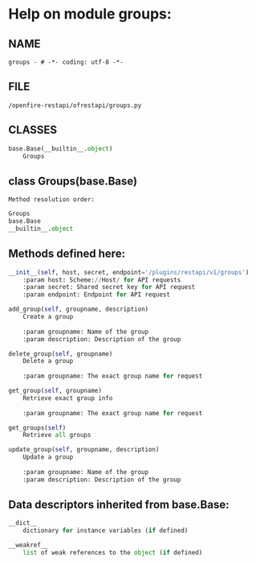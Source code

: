 # Help on module groups:

__NAME__
--------
`groups - # -*- coding: utf-8 -*-`

__FILE__
--------
`/openfire-restapi/ofrestapi/groups.py`

__CLASSES__
-----------
```python
base.Base(__builtin__.object)
    Groups
```

class Groups(base.Base)
-----------------------
    Method resolution order:
```python
Groups
base.Base
__builtin__.object
```
    
Methods defined here:
---------------------

```python
__init__(self, host, secret, endpoint='/plugins/restapi/v1/groups')
    :param host: Scheme://Host/ for API requests
    :param secret: Shared secret key for API request
    :param endpoint: Endpoint for API request

add_group(self, groupname, description)
    Create a group
    
    :param groupname: Name of the group
    :param description: Description of the group

delete_group(self, groupname)
    Delete a group
    
    :param groupname: The exact group name for request

get_group(self, groupname)
    Retrieve exact group info
    
    :param groupname: The exact group name for request

get_groups(self)
    Retrieve all groups

update_group(self, groupname, description)
    Update a group
    
    :param groupname: Name of the group
    :param description: Description of the group
```

Data descriptors inherited from base.Base:
------------------------------------------

```python
__dict__
    dictionary for instance variables (if defined)

__weakref__
    list of weak references to the object (if defined)
```


